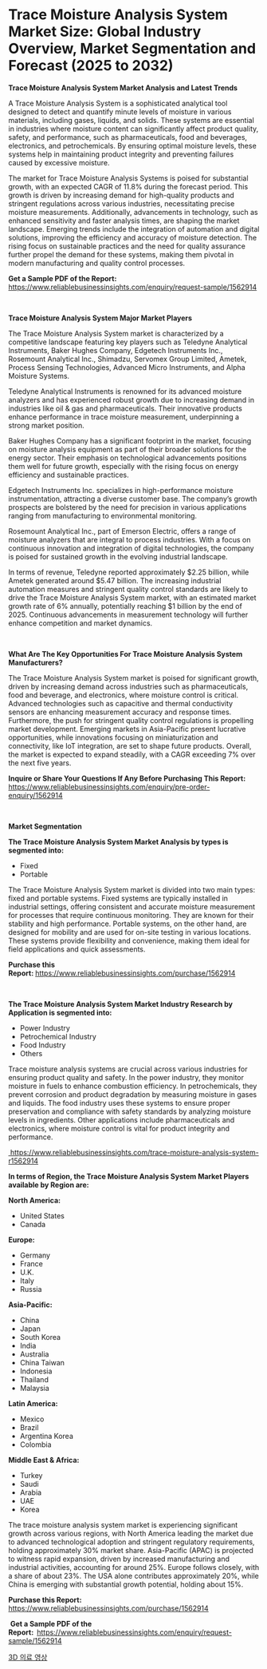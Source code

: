 <p><h1>Trace Moisture Analysis System Market Size: Global Industry Overview, Market Segmentation and Forecast (2025 to 2032)</h1></p><p><strong>Trace Moisture Analysis System Market Analysis and Latest Trends</strong></p>
<p><p>A Trace Moisture Analysis System is a sophisticated analytical tool designed to detect and quantify minute levels of moisture in various materials, including gases, liquids, and solids. These systems are essential in industries where moisture content can significantly affect product quality, safety, and performance, such as pharmaceuticals, food and beverages, electronics, and petrochemicals. By ensuring optimal moisture levels, these systems help in maintaining product integrity and preventing failures caused by excessive moisture.</p><p>The market for Trace Moisture Analysis Systems is poised for substantial growth, with an expected CAGR of 11.8% during the forecast period. This growth is driven by increasing demand for high-quality products and stringent regulations across various industries, necessitating precise moisture measurements. Additionally, advancements in technology, such as enhanced sensitivity and faster analysis times, are shaping the market landscape. Emerging trends include the integration of automation and digital solutions, improving the efficiency and accuracy of moisture detection. The rising focus on sustainable practices and the need for quality assurance further propel the demand for these systems, making them pivotal in modern manufacturing and quality control processes.</p></p>
<p><strong>Get a Sample PDF of the Report:&nbsp;</strong> <a href="https://www.reliablebusinessinsights.com/enquiry/request-sample/1562914?utm_campaign=39&utm_medium=2&utm_source=Github&utm_content=ia&utm_term=25022025&utm_id=trace-moisture-analysis-system">https://www.reliablebusinessinsights.com/enquiry/request-sample/1562914</a></p>
<p>&nbsp;</p>
<p><strong>Trace Moisture Analysis System Major Market Players</strong></p>
<p><p>The Trace Moisture Analysis System market is characterized by a competitive landscape featuring key players such as Teledyne Analytical Instruments, Baker Hughes Company, Edgetech Instruments Inc., Rosemount Analytical Inc., Shimadzu, Servomex Group Limited, Ametek, Process Sensing Technologies, Advanced Micro Instruments, and Alpha Moisture Systems. </p><p>Teledyne Analytical Instruments is renowned for its advanced moisture analyzers and has experienced robust growth due to increasing demand in industries like oil & gas and pharmaceuticals. Their innovative products enhance performance in trace moisture measurement, underpinning a strong market position.</p><p>Baker Hughes Company has a significant footprint in the market, focusing on moisture analysis equipment as part of their broader solutions for the energy sector. Their emphasis on technological advancements positions them well for future growth, especially with the rising focus on energy efficiency and sustainable practices.</p><p>Edgetech Instruments Inc. specializes in high-performance moisture instrumentation, attracting a diverse customer base. The company’s growth prospects are bolstered by the need for precision in various applications ranging from manufacturing to environmental monitoring.</p><p>Rosemount Analytical Inc., part of Emerson Electric, offers a range of moisture analyzers that are integral to process industries. With a focus on continuous innovation and integration of digital technologies, the company is poised for sustained growth in the evolving industrial landscape.</p><p>In terms of revenue, Teledyne reported approximately $2.25 billion, while Ametek generated around $5.47 billion. The increasing industrial automation measures and stringent quality control standards are likely to drive the Trace Moisture Analysis System market, with an estimated market growth rate of 6% annually, potentially reaching $1 billion by the end of 2025. Continuous advancements in measurement technology will further enhance competition and market dynamics.</p></p>
<p>&nbsp;</p>
<p><strong>What Are The Key Opportunities For Trace Moisture Analysis System Manufacturers?</strong></p>
<p><p>The Trace Moisture Analysis System market is poised for significant growth, driven by increasing demand across industries such as pharmaceuticals, food and beverage, and electronics, where moisture control is critical. Advanced technologies such as capacitive and thermal conductivity sensors are enhancing measurement accuracy and response times. Furthermore, the push for stringent quality control regulations is propelling market development. Emerging markets in Asia-Pacific present lucrative opportunities, while innovations focusing on miniaturization and connectivity, like IoT integration, are set to shape future products. Overall, the market is expected to expand steadily, with a CAGR exceeding 7% over the next five years.</p></p>
<p><strong>Inquire or Share Your Questions If Any Before Purchasing This Report:</strong> <a href="https://www.reliablebusinessinsights.com/enquiry/pre-order-enquiry/1562914?utm_campaign=39&utm_medium=2&utm_source=Github&utm_content=ia&utm_term=25022025&utm_id=trace-moisture-analysis-system">https://www.reliablebusinessinsights.com/enquiry/pre-order-enquiry/1562914</a></p>
<p>&nbsp;</p>
<p><strong>Market Segmentation</strong></p>
<p><strong>The Trace Moisture Analysis System Market Analysis by types is segmented into:</strong></p>
<p><ul><li>Fixed</li><li>Portable</li></ul></p>
<p><p>The Trace Moisture Analysis System market is divided into two main types: fixed and portable systems. Fixed systems are typically installed in industrial settings, offering consistent and accurate moisture measurement for processes that require continuous monitoring. They are known for their stability and high performance. Portable systems, on the other hand, are designed for mobility and are used for on-site testing in various locations. These systems provide flexibility and convenience, making them ideal for field applications and quick assessments.</p></p>
<p><strong>Purchase this Report:&nbsp;</strong><a href="https://www.reliablebusinessinsights.com/purchase/1562914?utm_campaign=39&utm_medium=2&utm_source=Github&utm_content=ia&utm_term=25022025&utm_id=trace-moisture-analysis-system">https://www.reliablebusinessinsights.com/purchase/1562914</a></p>
<p>&nbsp;</p>
<p><strong>The Trace Moisture Analysis System Market Industry Research by Application is segmented into:</strong></p>
<p><ul><li>Power Industry</li><li>Petrochemical Industry</li><li>Food Industry</li><li>Others</li></ul></p>
<p><p>Trace moisture analysis systems are crucial across various industries for ensuring product quality and safety. In the power industry, they monitor moisture in fuels to enhance combustion efficiency. In petrochemicals, they prevent corrosion and product degradation by measuring moisture in gases and liquids. The food industry uses these systems to ensure proper preservation and compliance with safety standards by analyzing moisture levels in ingredients. Other applications include pharmaceuticals and electronics, where moisture control is vital for product integrity and performance.</p></p>
<p><a href="https://www.reliablebusinessinsights.com/trace-moisture-analysis-system-r1562914?utm_campaign=39&utm_medium=2&utm_source=Github&utm_content=ia&utm_term=25022025&utm_id=trace-moisture-analysis-system">&nbsp;https://www.reliablebusinessinsights.com/trace-moisture-analysis-system-r1562914</a></p>
<p><strong>In terms of Region, the Trace Moisture Analysis System Market Players available by Region are:</strong></p>
<p>
    <p> <strong> North America: </strong>
        <ul>
            <li>United States</li>
            <li>Canada</li>
        </ul>
        </p> 
    <p> <strong> Europe: </strong>
        <ul>
            <li>Germany</li>
            <li>France</li>
            <li>U.K.</li>
            <li>Italy</li>
            <li>Russia</li>
        </ul>
        </p> 
    <p> <strong> Asia-Pacific: </strong>
        <ul>
            <li>China</li>
            <li>Japan</li>
            <li>South Korea</li>
            <li>India</li>
            <li>Australia</li>
            <li>China Taiwan</li>
            <li>Indonesia</li>
            <li>Thailand</li>
            <li>Malaysia</li>
        </ul>
        </p> 
    <p> <strong> Latin America: </strong>
        <ul>
            <li>Mexico</li>
            <li>Brazil</li>
            <li>Argentina Korea</li>
            <li>Colombia</li>
        </ul>
        </p> 
    <p> <strong> Middle East & Africa: </strong>
        <ul>
            <li>Turkey</li>
            <li>Saudi</li>
            <li>Arabia</li>
            <li>UAE</li>
            <li>Korea</li>
        </ul>
    </p>
    </p>
<p><p>The trace moisture analysis system market is experiencing significant growth across various regions, with North America leading the market due to advanced technological adoption and stringent regulatory requirements, holding approximately 30% market share. Asia-Pacific (APAC) is projected to witness rapid expansion, driven by increased manufacturing and industrial activities, accounting for around 25%. Europe follows closely, with a share of about 23%. The USA alone contributes approximately 20%, while China is emerging with substantial growth potential, holding about 15%.</p></p>
<p><strong>Purchase this Report: </strong><a href="https://www.reliablebusinessinsights.com/purchase/1562914?utm_campaign=39&utm_medium=2&utm_source=Github&utm_content=ia&utm_term=25022025&utm_id=trace-moisture-analysis-system">https://www.reliablebusinessinsights.com/purchase/1562914</a></p>
<p>&nbsp;<strong>Get a Sample PDF of the Report:&nbsp;&nbsp;</strong><a href="https://www.reliablebusinessinsights.com/enquiry/request-sample/1562914?utm_campaign=39&utm_medium=2&utm_source=Github&utm_content=ia&utm_term=25022025&utm_id=trace-moisture-analysis-system">https://www.reliablebusinessinsights.com/enquiry/request-sample/1562914</a></p>
<p><strong></strong></p>
<p><p><a href="https://github.com/laholand/Market-Research-Report-List-7/blob/main/623000040332.md?utm_campaign=39&utm_medium=2&utm_source=Github&utm_content=ia&utm_term=25022025&utm_id=trace-moisture-analysis-system">3D 의료 영상</a></p></p>